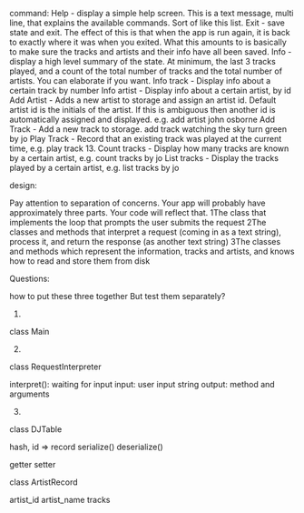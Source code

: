 
command:
Help - display a simple help screen. This is a text message, multi line, that explains the available commands. Sort of like this list.
Exit - save state and exit. The effect of this is that when the app is run again, it is back to exactly where it was when you exited. What this amounts to is basically to make sure the tracks and artists and their info have all been saved.
Info - display a high level summary of the state. At minimum, the last 3 tracks played, and a count of the total number of tracks and the total number of artists. You can elaborate if you want.
Info track - Display info about a certain track by number
Info artist - Display info about a certain artist, by id
Add Artist - Adds a new artist to storage and assign an artist id. Default artist id is the initials of the artist. If this is ambiguous then another id is automatically assigned and displayed. e.g. add artist john osborne
Add Track - Add a new track to storage. add track watching the sky turn green by jo
Play Track - Record that an existing track was played at the current time, e.g. play track 13.
Count tracks - Display how many tracks are known by a certain artist, e.g. count tracks by jo
List tracks - Display the tracks played by a certain artist, e.g. list tracks by jo


design:


Pay attention to separation of concerns. Your app will probably have approximately three parts. Your code will reflect that.
  1The class that implements the loop that prompts the user submits the request
  2The classes and methods that interpret a request (coming in as a text string), process it, and return the response (as another text string)
  3The classes and methods which represent the information, tracks and artists, and knows how to read and store them from disk


Questions:

how to put these three together But test them separately?






1.
class Main



2.
class RequestInterpreter

  interpret():
     waiting for input
     input: user input string
     output: method and arguments




3.
class DJTable

  hash, id => record
  serialize()
  deserialize()

  getter
  setter


class ArtistRecord

  artist_id
  artist_name
  tracks
